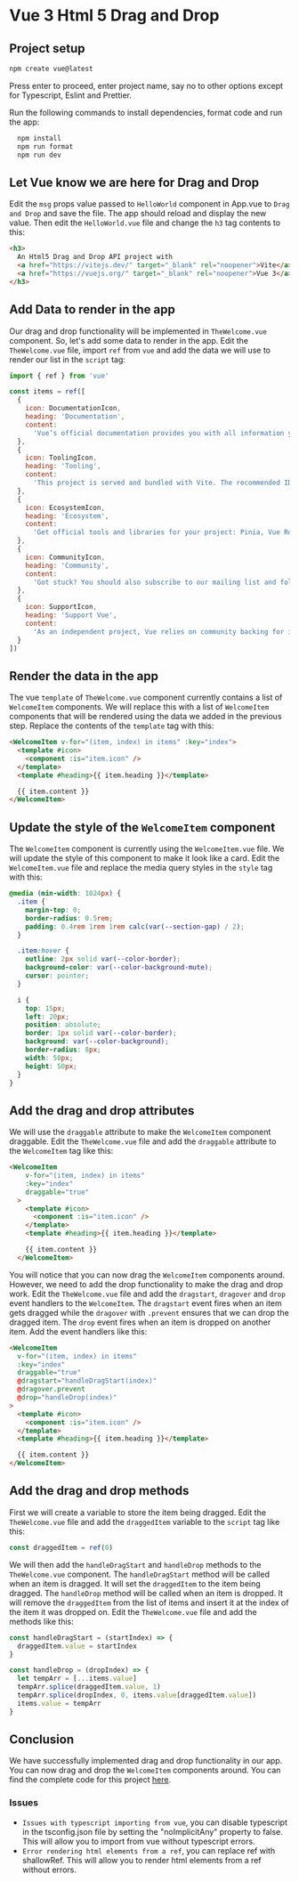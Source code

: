 # Vue 3 Html 5 Drag and Drop

## Project setup

```bash
npm create vue@latest
```

Press enter to proceed, enter project name, say no to other options except for Typescript, Eslint and Prettier.

Run the following commands to install dependencies, format code and run the app:

```bash
  npm install
  npm run format
  npm run dev
```

## Let Vue know we are here for Drag and Drop

Edit the `msg` props value passed to `HelloWorld` component in App.vue to `Drag and Drop` and save the file. The app should reload and display the new value. Then edit the `HelloWorld.vue` file and change the `h3` tag contents to this:

```html
<h3>
  An Html5 Drag and Drop API project with
  <a href="https://vitejs.dev/" target="_blank" rel="noopener">Vite</a> +
  <a href="https://vuejs.org/" target="_blank" rel="noopener">Vue 3</a>.
</h3>
```

## Add Data to render in the app

Our drag and drop functionality will be implemented in `TheWelcome.vue` component. So, let's add some data to render in the app. Edit the `TheWelcome.vue` file, import `ref` from `vue` and add the data we will use to render our list in the `script` tag:

```js
import { ref } from 'vue'

const items = ref([
  {
    icon: DocumentationIcon,
    heading: 'Documentation',
    content:
      'Vue’s official documentation provides you with all information you need to get started.'
  },
  {
    icon: ToolingIcon,
    heading: 'Tooling',
    content:
      'This project is served and bundled with Vite. The recommended IDE setup is VSCode + Volar. '
  },
  {
    icon: EcosystemIcon,
    heading: 'Ecosystem',
    content:
      'Get official tools and libraries for your project: Pinia, Vue Router, Vue Test Utils, and Vue Dev Tools.'
  },
  {
    icon: CommunityIcon,
    heading: 'Community',
    content:
      'Got stuck? You should also subscribe to our mailing list and follow the official @vuejs twitter account for latest news in the Vue world.'
  },
  {
    icon: SupportIcon,
    heading: 'Support Vue',
    content:
      'As an independent project, Vue relies on community backing for its sustainability. You can help us by becoming a sponsor.'
  }
])
```

## Render the data in the app

The vue `template` of `TheWelcome.vue` component currently contains a list of `WelcomeItem` components. We will replace this with a list of `WelcomeItem` components that will be rendered using the data we added in the previous step. Replace the contents of the `template` tag with this:

```html
<WelcomeItem v-for="(item, index) in items" :key="index">
  <template #icon>
    <component :is="item.icon" />
  </template>
  <template #heading>{{ item.heading }}</template>

  {{ item.content }}
</WelcomeItem>
```

## Update the style of the `WelcomeItem` component

The `WelcomeItem` component is currently using the `WelcomeItem.vue` file. We will update the style of this component to make it look like a card. Edit the `WelcomeItem.vue` file and replace the media query styles in the `style` tag with this:

```css
@media (min-width: 1024px) {
  .item {
    margin-top: 0;
    border-radius: 0.5rem;
    padding: 0.4rem 1rem 1rem calc(var(--section-gap) / 2);
  }

  .item:hover {
    outline: 2px solid var(--color-border);
    background-color: var(--color-background-mute);
    cursor: pointer;
  }

  i {
    top: 15px;
    left: 20px;
    position: absolute;
    border: 1px solid var(--color-border);
    background: var(--color-background);
    border-radius: 8px;
    width: 50px;
    height: 50px;
  }
}
```

## Add the drag and drop attributes

We will use the `draggable` attribute to make the `WelcomeItem` component draggable. Edit the `TheWelcome.vue` file and add the `draggable` attribute to the `WelcomeItem` tag like this:

```html
<WelcomeItem
    v-for="(item, index) in items"
    :key="index"
    draggable="true"
  >
    <template #icon>
      <component :is="item.icon" />
    </template>
    <template #heading>{{ item.heading }}</template>

    {{ item.content }}
  </WelcomeItem>
  ```

  You will notice that you can now drag the `WelcomeItem` components around. However, we need to add the drop functionality to make the drag and drop work. Edit the `TheWelcome.vue` file and add the `dragstart`, `dragover` and `drop` event handlers to the `WelcomeItem`. The `dragstart` event fires when an item gets dragged while the `dragover` with `.prevent` ensures that we can drop the dragged item. The `drop` event fires when an item is dropped on another item. Add the event handlers like this:

  ```html
<WelcomeItem
    v-for="(item, index) in items"
    :key="index"
    draggable="true"
    @dragstart="handleDragStart(index)"
    @dragover.prevent
    @drop="handleDrop(index)"
  >
    <template #icon>
      <component :is="item.icon" />
    </template>
    <template #heading>{{ item.heading }}</template>

    {{ item.content }}
  </WelcomeItem>
  ```

## Add the drag and drop methods

First we will create a variable to store the item being dragged. Edit the `TheWelcome.vue` file and add the `draggedItem` variable to the `script` tag like this:

```js
const draggedItem = ref(0)
```

We will then add the `handleDragStart` and `handleDrop` methods to the `TheWelcome.vue` component. The `handleDragStart` method will be called when an item is dragged. It will set the `draggedItem` to the item being dragged. The `handleDrop` method will be called when an item is dropped. It will remove the `draggedItem` from the list of items and insert it at the index of the item it was dropped on. Edit the `TheWelcome.vue` file and add the methods like this:

```js
const handleDragStart = (startIndex) => {
  draggedItem.value = startIndex
}

const handleDrop = (dropIndex) => {
  let tempArr = [...items.value]
  tempArr.splice(draggedItem.value, 1)
  tempArr.splice(dropIndex, 0, items.value[draggedItem.value])
  items.value = tempArr
}
```

## Conclusion

We have successfully implemented drag and drop functionality in our app. You can now drag and drop the `WelcomeItem` components around. You can find the complete code for this project [here]().


  ### Issues
  - `Issues with typescript importing from vue`, you can disable typescript in the tsconfig.json file by setting the "noImplicitAny" property to false. This will allow you to import from vue without typescript errors.
  - `Error rendering html elements from a ref`, you can replace ref with shallowRef. This will allow you to render html elements from a ref without errors.